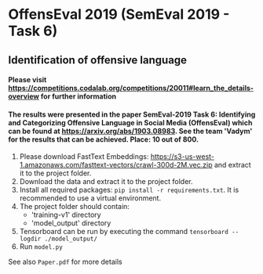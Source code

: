 # OffensEval 2019 (SemEval 2019 - Task 6)
## Identification of offensive language

#### Please visit <https://competitions.codalab.org/competitions/20011#learn_the_details-overview> for further information
#### The results were presented in the paper SemEval-2019 Task 6: Identifying and Categorizing Offensive Language in Social Media (OffensEval) which can be found at <https://arxiv.org/abs/1903.08983>. See the team 'Vadym' for the results that can be achieved. Place: 10 out of 800.

1. Please download FastText Embeddings: <https://s3-us-west-1.amazonaws.com/fasttext-vectors/crawl-300d-2M.vec.zip> 
and extract it to the project folder.
2. Download the data and extract it to the project folder.
2. Install all required packages: `pip install -r requirements.txt`. It is recommended to use a virtual environment.
3. The project folder should contain:
    - 'training-v1' directory
    - 'model_output' directory
4. Tensorboard can be run by executing the command `tensorboard --logdir ./model_output/`
5. Run `model.py`

See also `Paper.pdf` for more details
